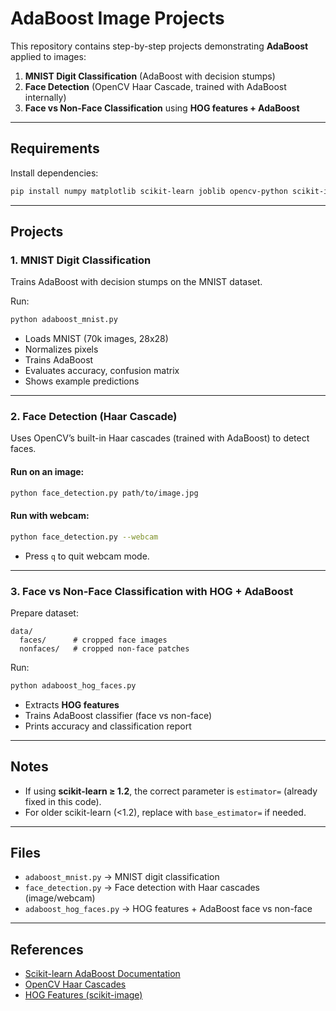 
# AdaBoost Image Projects

This repository contains step-by-step projects demonstrating **AdaBoost** applied to images:

1. **MNIST Digit Classification** (AdaBoost with decision stumps) 
2. **Face Detection** (OpenCV Haar Cascade, trained with AdaBoost internally) 
3. **Face vs Non-Face Classification** using **HOG features + AdaBoost**  

--- 
  
## Requirements   
 
Install dependencies:

```bash
pip install numpy matplotlib scikit-learn joblib opencv-python scikit-image
```

---

## Projects

### 1. MNIST Digit Classification

Trains AdaBoost with decision stumps on the MNIST dataset.

Run:

```bash
python adaboost_mnist.py
```

* Loads MNIST (70k images, 28x28)
* Normalizes pixels
* Trains AdaBoost
* Evaluates accuracy, confusion matrix
* Shows example predictions

---

### 2. Face Detection (Haar Cascade)

Uses OpenCV’s built-in Haar cascades (trained with AdaBoost) to detect faces.

#### Run on an image:

```bash
python face_detection.py path/to/image.jpg
```

#### Run with webcam:

```bash
python face_detection.py --webcam
```

* Press `q` to quit webcam mode.

---

### 3. Face vs Non-Face Classification with HOG + AdaBoost

Prepare dataset:

```
data/
  faces/      # cropped face images
  nonfaces/   # cropped non-face patches
```

Run:

```bash
python adaboost_hog_faces.py
```

* Extracts **HOG features**
* Trains AdaBoost classifier (face vs non-face)
* Prints accuracy and classification report

---

## Notes

* If using **scikit-learn ≥ 1.2**, the correct parameter is `estimator=` (already fixed in this code).
* For older scikit-learn (<1.2), replace with `base_estimator=` if needed.

---

##  Files

* `adaboost_mnist.py` → MNIST digit classification
* `face_detection.py` → Face detection with Haar cascades (image/webcam)
* `adaboost_hog_faces.py` → HOG features + AdaBoost face vs non-face

---

##  References

* [Scikit-learn AdaBoost Documentation](https://scikit-learn.org/stable/modules/generated/sklearn.ensemble.AdaBoostClassifier.html)
* [OpenCV Haar Cascades](https://docs.opencv.org/master/d7/d8b/tutorial_py_face_detection.html)
* [HOG Features (scikit-image)](https://scikit-image.org/docs/stable/auto_examples/features_detection/plot_hog.html)


